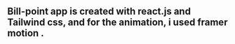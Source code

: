## Bill-point app is created with react.js and Tailwind css, and for the animation, i used framer motion .
